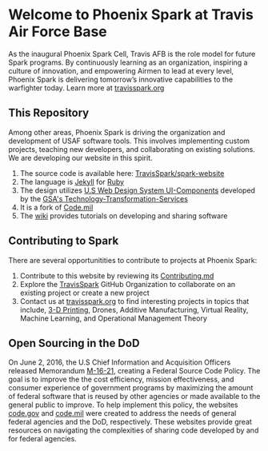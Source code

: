 # Welcome to Phoenix Spark at Travis Air Force Base

 As the inaugural Phoenix Spark Cell, Travis AFB is the role model for future Spark programs. By continuously learning as an organization, inspiring a culture of innovation, and empowering Airmen to lead at every level, Phoenix Spark is delivering tomorrow’s innovative capabilities to the warfighter today. Learn more at [travisspark.org](https://travisspark.org)

## This Repository

Among other areas, Phoenix Spark is driving the organization and development of USAF software tools. This involves implementing custom projects, teaching new developers, and collaborating on existing solutions. We are developing our website in this spirit. 

1. The source code is available here: [TravisSpark/spark-website](https://github.com/TravisSpark/spark-website)
2. The language is [Jekyll](https://jekyllrb.com/) for [Ruby](https://www.ruby-lang.org/en/)
3. The design utilizes [U.S Web Design System UI-Components](https://designsystem.digital.gov/) developed by the [GSA's Technology-Transformation-Services](https://www.gsa.gov/about-us/organization/federal-acquisition-service/technology-transformation-services)
4. It is a fork of [Code.mil](https://github.com/Code-dot-mil/code.mil)
5. The [wiki](https://github.com/TravisSpark/spark-website/wiki) provides tutorials on developing and sharing software

## Contributing to Spark

There are several opportunitities to contribute to projects at Phoenix Spark:

1. Contribute to this website by reviewing its [Contributing.md](https://github.com/TravisSpark/spark-website/blob/gh-pages/CONTRIBUTING.md)
2. Explore the [TravisSpark](https://github.com/TravisSpark) GitHub Organization to collaborate on an existing project or create a new project
3. Contact us at [travisspark.org](https://travisspark.org/contact/) to find interesting projects in topics that include, [3-D Printing](https://3dprint.com/218699/air-force-3d-printing-cups/), Drones, Additive Manufacturing, Virtual Reality, Machine Learning, and Operational Management Theory

## Open Sourcing in the DoD

On June 2, 2016, the U.S Chief Information and Acquisition Officers released Memorandum [M-16-21](https://code.gov/#/policy-guide/policy/introduction), creating a Federal Source Code Policy. The goal is to improve the the cost efficiency, mission effectiveness, and consumer experience of government programs by maximizing the amount of federal software that is reused by other agencies or made available to the general public to improve. To help implement this policy, the websites [code.gov](https://code.gov) and [code.mil](https://www.code.mil/#/) were created to address the needs of general federal agencies and the DoD, respectively. These websites provide great resources on navigating the complexities of sharing code developed by and for federal agencies. 
